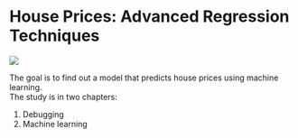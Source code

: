 # House Prices: Advanced Regression Techniques
![](https://previews.123rf.com/images/tasia12/tasia121207/tasia12120700004/14402792-houses-at-street-funny-banner-cartoon.jpg)

The goal is to find out a model that predicts house prices using machine learning. <br>
The study is in two chapters:
1. Debugging
2. Machine learning
